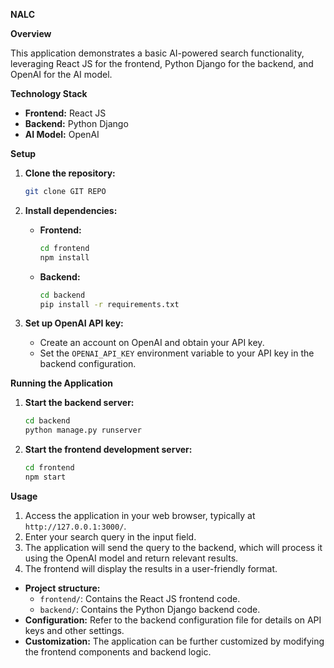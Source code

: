  **NALC**

**Overview**

This application demonstrates a basic AI-powered search functionality, leveraging React JS for the frontend, Python Django for the backend, and OpenAI for the AI model.

**Technology Stack**

- **Frontend:** React JS
- **Backend:** Python Django
- **AI Model:** OpenAI

**Setup**

1. **Clone the repository:**

   ```bash
   git clone GIT REPO
   ```

2. **Install dependencies:**

   - **Frontend:**

     ```bash
     cd frontend
     npm install
     ```

   - **Backend:**

     ```bash
     cd backend
     pip install -r requirements.txt
     ```

3. **Set up OpenAI API key:**

   - Create an account on OpenAI and obtain your API key.
   - Set the `OPENAI_API_KEY` environment variable to your API key in the backend configuration.

**Running the Application**

1. **Start the backend server:**

   ```bash
   cd backend
   python manage.py runserver
   ```

2. **Start the frontend development server:**

   ```bash
   cd frontend
   npm start
   ```

**Usage**

1. Access the application in your web browser, typically at `http://127.0.0.1:3000/`.
2. Enter your search query in the input field.
3. The application will send the query to the backend, which will process it using the OpenAI model and return relevant results.
4. The frontend will display the results in a user-friendly format.

- **Project structure:**
   - `frontend/`: Contains the React JS frontend code.
   - `backend/`: Contains the Python Django backend code.
- **Configuration:** Refer to the backend configuration file for details on API keys and other settings.
- **Customization:** The application can be further customized by modifying the frontend components and backend logic.
